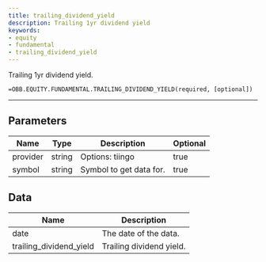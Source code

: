 ```yaml
---
title: trailing_dividend_yield
description: Trailing 1yr dividend yield
keywords: 
- equity
- fundamental
- trailing_dividend_yield
---
```


<!-- markdownlint-disable MD041 -->

Trailing 1yr dividend yield.

```excel wordwrap
=OBB.EQUITY.FUNDAMENTAL.TRAILING_DIVIDEND_YIELD(required, [optional])
```

---

## Parameters

| Name | Type | Description | Optional |
| ---- | ---- | ----------- | -------- |
| provider | string | Options: tiingo | true |
| symbol | string | Symbol to get data for. | true |

## Data

| Name | Description |
| ---- | ----------- |
| date | The date of the data.  |
| trailing_dividend_yield | Trailing dividend yield.  |
